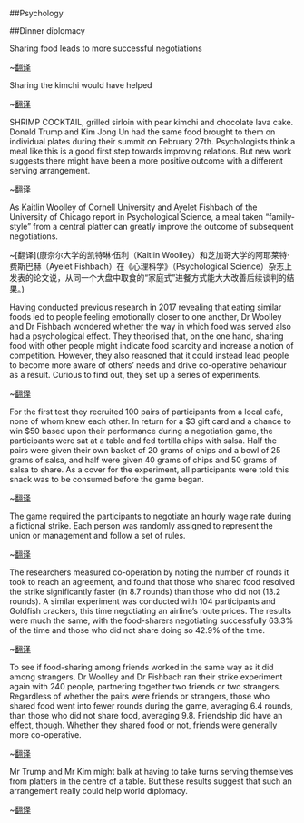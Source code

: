 ##Psychology


##Dinner diplomacy


Sharing food leads to more successful negotiations


~[翻译](心理学，晚餐外交，分享食物让谈判更成功)


Sharing the kimchi would have helped

~[翻译](分吃泡菜本可能更好)



SHRIMP COCKTAIL, grilled sirloin with pear kimchi and chocolate lava cake. Donald Trump and Kim Jong Un had the same food brought to them on individual plates during their summit on February 27th. Psychologists think a meal like this is a good first step towards improving relations. But new work suggests there might have been a more positive outcome with a different serving arrangement.

~[翻译](鲜虾杯，烤西冷牛排配韩式梨泡菜，然后是巧克力熔岩蛋糕。2月27日，特朗普和金正恩在峰会期间分盘享用了相同的食物。心理学家认为这样的同桌进餐是改善关系的良好开端。但新研究表明，另一种用餐安排可能会产生更积极的结果。)

As Kaitlin Woolley of Cornell University and Ayelet Fishbach of the University of Chicago report in Psychological Science, a meal taken “family-style” from a central platter can greatly improve the outcome of subsequent negotiations.

~[翻译](康奈尔大学的凯特琳·伍利（Kaitlin Woolley）和芝加哥大学的阿耶莱特·费斯巴赫（Ayelet Fishbach）在《心理科学》（Psychological Science）杂志上发表的论文说，从同一个大盘中取食的“家庭式”进餐方式能大大改善后续谈判的结果。)

Having conducted previous research in 2017 revealing that eating similar foods led to people feeling emotionally closer to one another, Dr Woolley and Dr Fishbach wondered whether the way in which food was served also had a psychological effect. They theorised that, on the one hand, sharing food with other people might indicate food scarcity and increase a notion of competition. However, they also reasoned that it could instead lead people to become more aware of others’ needs and drive co-operative behaviour as a result. Curious to find out, they set up a series of experiments. 

~[翻译](伍利和费斯巴赫先前在2017年进行的研究发现，吃同样的食物会让人们在感情上更亲近。她们想知道上菜方式是否也会产生心理上的影响。她们推论，一方面，与其他人分享食物或许代表食物份量有限，进而会增强竞争意识。但她们也推测，或许分享会让人们留意到他人的需求，从而推动合作行为。她们很想知道事实到底如何，于是设计了一系列实验。)


For the first test they recruited 100 pairs of participants from a local café, none of whom knew each other. In return for a $3 gift card and a chance to win $50 based upon their performance during a negotiation game, the participants were sat at a table and fed tortilla chips with salsa. Half the pairs were given their own basket of 20 grams of chips and a bowl of 25 grams of salsa, and half were given 40 grams of chips and 50 grams of salsa to share. As a cover for the experiment, all participants were told this snack was to be consumed before the game began.

~[翻译](在第一次实验中，她们从地方上的一家咖啡馆招募了200名互不相识的参与者，每两人一组。参与实验可获得3美元的礼品卡，并有机会在谈判游戏中根据表现赢得50美元。他们两人一桌，享用墨西哥玉米片配莎莎酱。研究者给其中50组每人单独上了一份20克的玉米片和一碗25克的莎莎酱，给另50组一份40克的玉米片和50克的莎莎酱，让两人分着吃。为了不让参与者知道真实用意，研究人员告诉他们，吃完这些小食，谈判游戏才会真正开始。)


The game required the participants to negotiate an hourly wage rate during a fictional strike. Each person was randomly assigned to represent the union or management and follow a set of rules. 

~[翻译](游戏而后要求参与者在一次虚构的罢工事件中谈判时薪。每一组中都随机分配一人扮演工会代表，另一个人扮演企业主管，双方遵循一套规则开展谈判。)


The researchers measured co-operation by noting the number of rounds it took to reach an agreement, and found that those who shared food resolved the strike significantly faster (in 8.7 rounds) than those who did not (13.2 rounds). A similar experiment was conducted with 104 participants and Goldfish crackers, this time negotiating an airline’s route prices. The results were much the same, with the food-sharers negotiating successfully 63.3% of the time and those who did not share doing so 42.9% of the time.


~[翻译](研究人员记录下每组参与者最终达成协议所经历的谈判轮数，作为衡量合作程度的指标。她们发现分享一份食物的小组解决罢工的速度（8.7轮）明显快过那些分餐的小组（13.2轮）。另一项类似的实验招募了104名参与者，食物换成了金鱼饼干，谈判内容是航空公司的票价。实验结果大致相同：分享食物的参与者谈判成功率为63.3%，各吃各的小组的成功率为42.9%。)


To see if food-sharing among friends worked in the same way as it did among strangers, Dr Woolley and Dr Fishbach ran their strike experiment again with 240 people, partnering together two friends or two strangers. Regardless of whether the pairs were friends or strangers, those who shared food went into fewer rounds during the game, averaging 6.4 rounds, than those who did not share food, averaging 9.8. Friendship did have an effect, though. Whether they shared food or not, friends were generally more co-operative.


~[翻译](伍利和费斯巴赫想知道朋友之间分享食物的效果是否与陌生人之间相同，于是再次组织了罢工实验，邀请了240人参加。这一次每组的两个参与者互为朋友或陌生人。结果发现，不管同组的两人是朋友还是陌生人，分享食物的小组在游戏中谈判的轮数更少，平均为6.4轮，没有分享食物的小组平均为9.8轮。但朋友关系确实有其影响。无论是否分享了食物，朋友之间的合作程度普遍更高。)


Mr Trump and Mr Kim might balk at having to take turns serving themselves from platters in the centre of a table. But these results suggest that such an arrangement really could help world diplomacy.

~[翻译](特朗普和金正恩可能不大愿意轮流从桌子中间的大盘子里取食。但这些实验结果表明，这样的用餐方式很可能有助于世界外交。)


